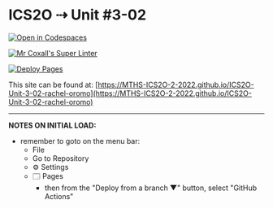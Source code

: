 # ICS2O ⇢ Unit #3-02

[![Open in Codespaces](https://classroom.github.com/assets/launch-codespace-f4981d0f882b2a3f0472912d15f9806d57e124e0fc890972558857b51b24a6f9.svg)](https://classroom.github.com/open-in-codespaces?assignment_repo_id=10732008)

[![Mr Coxall's Super Linter](https://github.com/MTHS-ICS2O-2-2022/ICS2O-Unit-3-02-rachel-oromo/workflows/Mr%20Coxall's%20Super%20Linter/badge.svg)](https://github.com/MTHS-ICS2O-2-2022/ICS2O-Unit-3-02-rachel-oromo/actions)

[![Deploy Pages](https://github.com/MTHS-ICS2O-2-2022/ICS2O-Unit-3-02-rachel-oromo/workflows/Deploy%20Pages/badge.svg)](https://github.com/MTHS-ICS2O-2-2022/ICS2O-Unit-3-02-rachel-oromo/actions)

This site can be found at: [https://MTHS-ICS2O-2-2022.github.io/ICS2O-Unit-3-02-rachel-oromo](https://MTHS-ICS2O-2-2022.github.io/ICS2O-Unit-3-02-rachel-oromo)

---

**NOTES ON INITIAL LOAD:**
- remember to goto on the menu bar:
  - File
  - Go to Repository
  - ⚙ Settings
  - 🗔 Pages
    - then from the "Deploy from a branch ▼" button, select "GitHub Actions"
